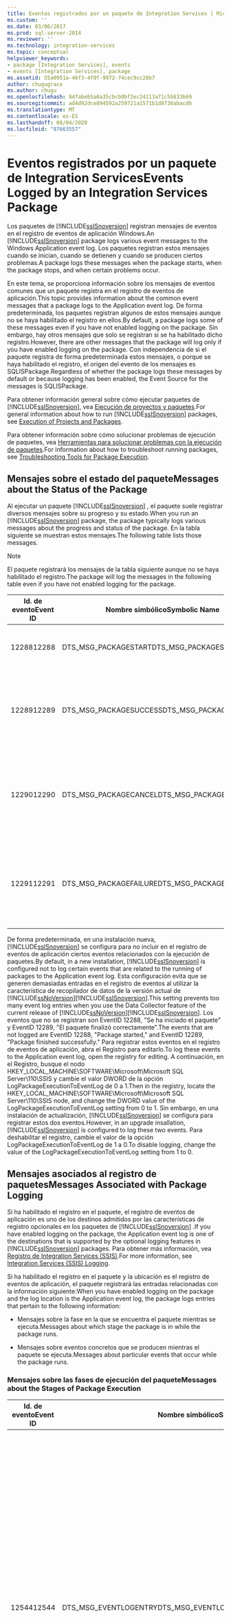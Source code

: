 ```yaml
---
title: Eventos registrados por un paquete de Integration Services | Microsoft Docs
ms.custom: ''
ms.date: 03/06/2017
ms.prod: sql-server-2014
ms.reviewer: ''
ms.technology: integration-services
ms.topic: conceptual
helpviewer_keywords:
- package [Integration Services], events
- events [Integration Services], package
ms.assetid: 55a0951a-46f3-4f0f-9972-74cec9cc26b7
author: chugugrace
ms.author: chugu
ms.openlocfilehash: 84fabeb5a0a35cbcb0bf2ec24113a71c5b833b69
ms.sourcegitcommit: ad4d92dce894592a259721a1571b1d8736abacdb
ms.translationtype: MT
ms.contentlocale: es-ES
ms.lasthandoff: 08/04/2020
ms.locfileid: "87663557"
---
```

# <a name="events-logged-by-an-integration-services-package"></a><span data-ttu-id="df856-102">Eventos registrados por un paquete de Integration Services</span><span class="sxs-lookup"><span data-stu-id="df856-102">Events Logged by an Integration Services Package</span></span>
  <span data-ttu-id="df856-103">Los paquetes de [!INCLUDE[ssISnoversion](../../includes/ssisnoversion-md.md)] registran mensajes de eventos en el registro de eventos de aplicación Windows.</span><span class="sxs-lookup"><span data-stu-id="df856-103">An [!INCLUDE[ssISnoversion](../../includes/ssisnoversion-md.md)] package logs various event messages to the Windows Application event log.</span></span> <span data-ttu-id="df856-104">Los paquetes registran estos mensajes cuando se inician, cuando se detienen y cuando se producen ciertos problemas.</span><span class="sxs-lookup"><span data-stu-id="df856-104">A package logs these messages when the package starts, when the package stops, and when certain problems occur.</span></span>  
  
 <span data-ttu-id="df856-105">En este tema, se proporciona información sobre los mensajes de eventos comunes que un paquete registra en el registro de eventos de aplicación.</span><span class="sxs-lookup"><span data-stu-id="df856-105">This topic provides information about the common event messages that a package logs to the Application event log.</span></span> <span data-ttu-id="df856-106">De forma predeterminada, los paquetes registran algunos de estos mensajes aunque no se haya habilitado el registro en ellos.</span><span class="sxs-lookup"><span data-stu-id="df856-106">By default, a package logs some of these messages even if you have not enabled logging on the package.</span></span> <span data-ttu-id="df856-107">Sin embargo, hay otros mensajes que solo se registran si se ha habilitado dicho registro.</span><span class="sxs-lookup"><span data-stu-id="df856-107">However, there are other messages that the package will log only if you have enabled logging on the package.</span></span> <span data-ttu-id="df856-108">Con independencia de si el paquete registra de forma predeterminada estos mensajes, o porque se haya habilitado el registro, el origen del evento de los mensajes es SQLISPackage.</span><span class="sxs-lookup"><span data-stu-id="df856-108">Regardless of whether the package logs these messages by default or because logging has been enabled, the Event Source for the messages is SQLISPackage.</span></span>  
  
 <span data-ttu-id="df856-109">Para obtener información general sobre cómo ejecutar paquetes de [!INCLUDE[ssISnoversion](../../includes/ssisnoversion-md.md)], vea [Ejecución de proyectos y paquetes](../packages/run-integration-services-ssis-packages.md).</span><span class="sxs-lookup"><span data-stu-id="df856-109">For general information about how to run [!INCLUDE[ssISnoversion](../../includes/ssisnoversion-md.md)] packages, see [Execution of Projects and Packages](../packages/run-integration-services-ssis-packages.md).</span></span>  
  
 <span data-ttu-id="df856-110">Para obtener información sobre cómo solucionar problemas de ejecución de paquetes, vea [Herramientas para solucionar problemas con la ejecución de paquetes](../troubleshooting/troubleshooting-tools-for-package-execution.md).</span><span class="sxs-lookup"><span data-stu-id="df856-110">For information about how to troubleshoot running packages, see [Troubleshooting Tools for Package Execution](../troubleshooting/troubleshooting-tools-for-package-execution.md).</span></span>  
  
## <a name="messages-about-the-status-of-the-package"></a><span data-ttu-id="df856-111">Mensajes sobre el estado del paquete</span><span class="sxs-lookup"><span data-stu-id="df856-111">Messages about the Status of the Package</span></span>  
 <span data-ttu-id="df856-112">Al ejecutar un paquete [!INCLUDE[ssISnoversion](../../includes/ssisnoversion-md.md)] , el paquete suele registrar diversos mensajes sobre su progreso y su estado.</span><span class="sxs-lookup"><span data-stu-id="df856-112">When you run an [!INCLUDE[ssISnoversion](../../includes/ssisnoversion-md.md)] package, the package typically logs various messages about the progress and status of the package.</span></span> <span data-ttu-id="df856-113">En la tabla siguiente se muestran estos mensajes.</span><span class="sxs-lookup"><span data-stu-id="df856-113">The following table lists those messages.</span></span>  
  
> [!NOTE]  
>  <span data-ttu-id="df856-114">El paquete registrará los mensajes de la tabla siguiente aunque no se haya habilitado el registro.</span><span class="sxs-lookup"><span data-stu-id="df856-114">The package will log the messages in the following table even if you have not enabled logging for the package.</span></span>  
  
|<span data-ttu-id="df856-115">Id. de evento</span><span class="sxs-lookup"><span data-stu-id="df856-115">Event ID</span></span>|<span data-ttu-id="df856-116">Nombre simbólico</span><span class="sxs-lookup"><span data-stu-id="df856-116">Symbolic Name</span></span>|<span data-ttu-id="df856-117">Texto</span><span class="sxs-lookup"><span data-stu-id="df856-117">Text</span></span>|<span data-ttu-id="df856-118">Notas</span><span class="sxs-lookup"><span data-stu-id="df856-118">Notes</span></span>|  
|--------------|-------------------|----------|-----------|  
|<span data-ttu-id="df856-119">12288</span><span class="sxs-lookup"><span data-stu-id="df856-119">12288</span></span>|<span data-ttu-id="df856-120">DTS_MSG_PACKAGESTART</span><span class="sxs-lookup"><span data-stu-id="df856-120">DTS_MSG_PACKAGESTART</span></span>|<span data-ttu-id="df856-121">Se ha iniciado el paquete "".</span><span class="sxs-lookup"><span data-stu-id="df856-121">Package "" started.</span></span>|<span data-ttu-id="df856-122">El paquete ha comenzado a ejecutarse.</span><span class="sxs-lookup"><span data-stu-id="df856-122">The package has started to run.</span></span>|  
|<span data-ttu-id="df856-123">12289</span><span class="sxs-lookup"><span data-stu-id="df856-123">12289</span></span>|<span data-ttu-id="df856-124">DTS_MSG_PACKAGESUCCESS</span><span class="sxs-lookup"><span data-stu-id="df856-124">DTS_MSG_PACKAGESUCCESS</span></span>|<span data-ttu-id="df856-125">El paquete "" finalizó correctamente.</span><span class="sxs-lookup"><span data-stu-id="df856-125">Package "" finished successfully.</span></span>|<span data-ttu-id="df856-126">El paquete se ha ejecutado correctamente y ya no está ejecutándose.</span><span class="sxs-lookup"><span data-stu-id="df856-126">The package successfully ran and is no longer running.</span></span>|  
|<span data-ttu-id="df856-127">12290</span><span class="sxs-lookup"><span data-stu-id="df856-127">12290</span></span>|<span data-ttu-id="df856-128">DTS_MSG_PACKAGECANCEL</span><span class="sxs-lookup"><span data-stu-id="df856-128">DTS_MSG_PACKAGECANCEL</span></span>|<span data-ttu-id="df856-129">El paquete "%1!s!"</span><span class="sxs-lookup"><span data-stu-id="df856-129">Package "%1!s!"</span></span> <span data-ttu-id="df856-130">se ha cancelado.</span><span class="sxs-lookup"><span data-stu-id="df856-130">has been cancelled.</span></span>|<span data-ttu-id="df856-131">El paquete ya no se está ejecutando porque se ha cancelado.</span><span class="sxs-lookup"><span data-stu-id="df856-131">The package is no longer running because the package was canceled.</span></span>|  
|<span data-ttu-id="df856-132">12291</span><span class="sxs-lookup"><span data-stu-id="df856-132">12291</span></span>|<span data-ttu-id="df856-133">DTS_MSG_PACKAGEFAILURE</span><span class="sxs-lookup"><span data-stu-id="df856-133">DTS_MSG_PACKAGEFAILURE</span></span>|<span data-ttu-id="df856-134">Error en el paquete "".</span><span class="sxs-lookup"><span data-stu-id="df856-134">Package "" failed.</span></span>|<span data-ttu-id="df856-135">El paquete no se ha podido ejecutar correctamente y ha dejado de ejecutarse.</span><span class="sxs-lookup"><span data-stu-id="df856-135">The package could not run successfully and stopped running.</span></span>|  
  
 <span data-ttu-id="df856-136">De forma predeterminada, en una instalación nueva, [!INCLUDE[ssISnoversion](../../includes/ssisnoversion-md.md)] se configura para no incluir en el registro de eventos de aplicación ciertos eventos relacionados con la ejecución de paquetes.</span><span class="sxs-lookup"><span data-stu-id="df856-136">By default, in a new installation, [!INCLUDE[ssISnoversion](../../includes/ssisnoversion-md.md)] is configured not to log certain events that are related to the running of packages to the Application event log.</span></span> <span data-ttu-id="df856-137">Esta configuración evita que se generen demasiadas entradas en el registro de eventos al utilizar la característica de recopilador de datos de la versión actual de [!INCLUDE[ssNoVersion](../../includes/ssnoversion-md.md)][!INCLUDE[ssISnoversion](../../includes/ssisnoversion-md.md)].</span><span class="sxs-lookup"><span data-stu-id="df856-137">This setting prevents too many event log entries when you use the Data Collector feature of the current release of [!INCLUDE[ssNoVersion](../../includes/ssnoversion-md.md)][!INCLUDE[ssISnoversion](../../includes/ssisnoversion-md.md)].</span></span> <span data-ttu-id="df856-138">Los eventos que no se registran son EventID 12288, "Se ha iniciado el paquete" y EventID 12289, "El paquete finalizó correctamente".</span><span class="sxs-lookup"><span data-stu-id="df856-138">The events that are not logged are EventID 12288, "Package started," and EventID 12289, "Package finished successfully."</span></span> <span data-ttu-id="df856-139">Para registrar estos eventos en el registro de eventos de aplicación, abra el Registro para editarlo.</span><span class="sxs-lookup"><span data-stu-id="df856-139">To log these events to the Application event log, open the registry for editing.</span></span> <span data-ttu-id="df856-140">A continuación, en el Registro, busque el nodo HKEY_LOCAL_MACHINE\SOFTWARE\Microsoft\Microsoft SQL Server\110\SSIS y cambie el valor DWORD de la opción LogPackageExecutionToEventLog de 0 a 1.</span><span class="sxs-lookup"><span data-stu-id="df856-140">Then in the registry, locate the HKEY_LOCAL_MACHINE\SOFTWARE\Microsoft\Microsoft SQL Server\110\SSIS node, and change the DWORD value of the LogPackageExecutionToEventLog setting from 0 to 1.</span></span> <span data-ttu-id="df856-141">Sin embargo, en una instalación de actualización, [!INCLUDE[ssISnoversion](../../includes/ssisnoversion-md.md)] se configura para registrar estos dos eventos.</span><span class="sxs-lookup"><span data-stu-id="df856-141">However, in an upgrade insallation, [!INCLUDE[ssISnoversion](../../includes/ssisnoversion-md.md)] is configured to log these two events.</span></span> <span data-ttu-id="df856-142">Para deshabilitar el registro, cambie el valor de la opción LogPackageExecutionToEventLog de 1 a 0.</span><span class="sxs-lookup"><span data-stu-id="df856-142">To disable logging, change the value of the LogPackageExecutionToEventLog setting from 1 to 0.</span></span>  
  
## <a name="messages-associated-with-package-logging"></a><span data-ttu-id="df856-143">Mensajes asociados al registro de paquetes</span><span class="sxs-lookup"><span data-stu-id="df856-143">Messages Associated with Package Logging</span></span>  
 <span data-ttu-id="df856-144">Si ha habilitado el registro en el paquete, el registro de eventos de aplicación es uno de los destinos admitidos por las características de registro opcionales en los paquetes de [!INCLUDE[ssISnoversion](../../includes/ssisnoversion-md.md)] .</span><span class="sxs-lookup"><span data-stu-id="df856-144">If you have enabled logging on the package, the Application event log is one of the destinations that is supported by the optional logging features in [!INCLUDE[ssISnoversion](../../includes/ssisnoversion-md.md)] packages.</span></span> <span data-ttu-id="df856-145">Para obtener más información, vea [Registro de Integration Services &#40;SSIS&#41;](integration-services-ssis-logging.md).</span><span class="sxs-lookup"><span data-stu-id="df856-145">For more information, see [Integration Services &#40;SSIS&#41; Logging](integration-services-ssis-logging.md).</span></span>  
  
 <span data-ttu-id="df856-146">Si ha habilitado el registro en el paquete y la ubicación es el registro de eventos de aplicación, el paquete registrará las entradas relacionadas con la información siguiente:</span><span class="sxs-lookup"><span data-stu-id="df856-146">When you have enabled logging on the package and the log location is the Application event log, the package logs entries that pertain to the following information:</span></span>  
  
-   <span data-ttu-id="df856-147">Mensajes sobre la fase en la que se encuentra el paquete mientras se ejecuta.</span><span class="sxs-lookup"><span data-stu-id="df856-147">Messages about which stage the package is in while the package runs.</span></span>  
  
-   <span data-ttu-id="df856-148">Mensajes sobre eventos concretos que se producen mientras el paquete se ejecuta.</span><span class="sxs-lookup"><span data-stu-id="df856-148">Messages about particular events that occur while the package runs.</span></span>  
  
### <a name="messages-about-the-stages-of-package-execution"></a><span data-ttu-id="df856-149">Mensajes sobre las fases de ejecución del paquete</span><span class="sxs-lookup"><span data-stu-id="df856-149">Messages about the Stages of Package Execution</span></span>  
  
|<span data-ttu-id="df856-150">Id. de evento</span><span class="sxs-lookup"><span data-stu-id="df856-150">Event ID</span></span>|<span data-ttu-id="df856-151">Nombre simbólico</span><span class="sxs-lookup"><span data-stu-id="df856-151">Symbolic Name</span></span>|<span data-ttu-id="df856-152">Texto</span><span class="sxs-lookup"><span data-stu-id="df856-152">Text</span></span>|<span data-ttu-id="df856-153">Notas</span><span class="sxs-lookup"><span data-stu-id="df856-153">Notes</span></span>|  
|--------------|-------------------|----------|-----------|  
|<span data-ttu-id="df856-154">12544</span><span class="sxs-lookup"><span data-stu-id="df856-154">12544</span></span>|<span data-ttu-id="df856-155">DTS_MSG_EVENTLOGENTRY</span><span class="sxs-lookup"><span data-stu-id="df856-155">DTS_MSG_EVENTLOGENTRY</span></span>|<span data-ttu-id="df856-156">Nombre de evento: %1%r Mensaje: %9%r Operador: %2%r Nombre de origen: %3%r Id. de origen: %4%r Id. de ejecución: %5%r Hora de inicio: %6%r Hora de finalización: %7%r Código de datos: %8</span><span class="sxs-lookup"><span data-stu-id="df856-156">Event Name: %1%r Message: %9%r Operator: %2%r Source Name: %3%r Source ID: %4%r Execution ID: %5%r Start Time: %6%r End Time: %7%r Data Code: %8</span></span>|<span data-ttu-id="df856-157">Cuando se configura el registro de paquetes en el registro de eventos de aplicación, varios mensajes usan este formato genérico.</span><span class="sxs-lookup"><span data-stu-id="df856-157">When you configure package logging to the Application event log, various messages use this generic format.</span></span>|  
|<span data-ttu-id="df856-158">12556</span><span class="sxs-lookup"><span data-stu-id="df856-158">12556</span></span>|<span data-ttu-id="df856-159">DTS_MSG_EVENTLOGENTRY_PACKAGESTART</span><span class="sxs-lookup"><span data-stu-id="df856-159">DTS_MSG_EVENTLOGENTRY_PACKAGESTART</span></span>|<span data-ttu-id="df856-160">Nombre de evento: %1%r Mensaje: %9%r Operador: %2%r Nombre de origen: %3%r Id. de origen: %4%r Id. de ejecución: %5%r Hora de inicio: %6%r Hora de finalización: %7%r Código de datos: %8</span><span class="sxs-lookup"><span data-stu-id="df856-160">Event Name: %1%r Message: %9%r Operator: %2%r Source Name: %3%r Source ID: %4%r Execution ID: %5%r Start Time: %6%r End Time: %7%r Data Code: %8</span></span>|<span data-ttu-id="df856-161">El paquete se ha iniciado.</span><span class="sxs-lookup"><span data-stu-id="df856-161">The package started.</span></span>|  
|<span data-ttu-id="df856-162">12547</span><span class="sxs-lookup"><span data-stu-id="df856-162">12547</span></span>|<span data-ttu-id="df856-163">DTS_MSG_EVENTLOGENTRY_PREVALIDATE</span><span class="sxs-lookup"><span data-stu-id="df856-163">DTS_MSG_EVENTLOGENTRY_PREVALIDATE</span></span>|<span data-ttu-id="df856-164">Nombre de evento: %1%r Mensaje: %9%r Operador: %2%r Nombre de origen: %3%r Id. de origen: %4%r Id. de ejecución: %5%r Hora de inicio: %6%r Hora de finalización: %7%r Código de datos: %8</span><span class="sxs-lookup"><span data-stu-id="df856-164">Event Name: %1%r Message: %9%r Operator: %2%r Source Name: %3%r Source ID: %4%r Execution ID: %5%r Start Time: %6%r End Time: %7%r Data Code: %8</span></span>|<span data-ttu-id="df856-165">La validación del objeto está a punto de comenzar.</span><span class="sxs-lookup"><span data-stu-id="df856-165">Validation of the object is about to begin.</span></span>|  
|<span data-ttu-id="df856-166">12548</span><span class="sxs-lookup"><span data-stu-id="df856-166">12548</span></span>|<span data-ttu-id="df856-167">DTS_MSG_EVENTLOGENTRY_POSTVALIDATE</span><span class="sxs-lookup"><span data-stu-id="df856-167">DTS_MSG_EVENTLOGENTRY_POSTVALIDATE</span></span>|<span data-ttu-id="df856-168">Nombre de evento: %1%r Mensaje: %9%r Operador: %2%r Nombre de origen: %3%r Id. de origen: %4%r Id. de ejecución: %5%r Hora de inicio: %6%r Hora de finalización: %7%r Código de datos: %8</span><span class="sxs-lookup"><span data-stu-id="df856-168">Event Name: %1%r Message: %9%r Operator: %2%r Source Name: %3%r Source ID: %4%r Execution ID: %5%r Start Time: %6%r End Time: %7%r Data Code: %8</span></span>|<span data-ttu-id="df856-169">La validación del objeto ha finalizado.</span><span class="sxs-lookup"><span data-stu-id="df856-169">Validation of the object has finished.</span></span>|  
|<span data-ttu-id="df856-170">12552</span><span class="sxs-lookup"><span data-stu-id="df856-170">12552</span></span>|<span data-ttu-id="df856-171">DTS_MSG_EVENTLOGENTRY_PROGRESS</span><span class="sxs-lookup"><span data-stu-id="df856-171">DTS_MSG_EVENTLOGENTRY_PROGRESS</span></span>|<span data-ttu-id="df856-172">Nombre de evento: %1%r Mensaje: %9%r Operador: %2%r Nombre de origen: %3%r Id. de origen: %4%r Id. de ejecución: %5%r Hora de inicio: %6%r Hora de finalización: %7%r Código de datos: %8</span><span class="sxs-lookup"><span data-stu-id="df856-172">Event Name: %1%r Message: %9%r Operator: %2%r Source Name: %3%r Source ID: %4%r Execution ID: %5%r Start Time: %6%r End Time: %7%r Data Code: %8</span></span>|<span data-ttu-id="df856-173">Este mensaje genérico informa acerca del progreso del paquete.</span><span class="sxs-lookup"><span data-stu-id="df856-173">This generic message reports package progress.</span></span>|  
|<span data-ttu-id="df856-174">12546</span><span class="sxs-lookup"><span data-stu-id="df856-174">12546</span></span>|<span data-ttu-id="df856-175">DTS_MSG_EVENTLOGENTRY_POSTEXECUTE</span><span class="sxs-lookup"><span data-stu-id="df856-175">DTS_MSG_EVENTLOGENTRY_POSTEXECUTE</span></span>|<span data-ttu-id="df856-176">Nombre de evento: %1%r Mensaje: %9%r Operador: %2%r Nombre de origen: %3%r Id. de origen: %4%r Id. de ejecución: %5%r Hora de inicio: %6%r Hora de finalización: %7%r Código de datos: %8</span><span class="sxs-lookup"><span data-stu-id="df856-176">Event Name: %1%r Message: %9%r Operator: %2%r Source Name: %3%r Source ID: %4%r Execution ID: %5%r Start Time: %6%r End Time: %7%r Data Code: %8</span></span>|<span data-ttu-id="df856-177">El objeto ha finalizado su trabajo.</span><span class="sxs-lookup"><span data-stu-id="df856-177">The object has finished its work.</span></span>|  
|<span data-ttu-id="df856-178">12557</span><span class="sxs-lookup"><span data-stu-id="df856-178">12557</span></span>|<span data-ttu-id="df856-179">DTS_MSG_EVENTLOGENTRY_PACKAGEEND</span><span class="sxs-lookup"><span data-stu-id="df856-179">DTS_MSG_EVENTLOGENTRY_PACKAGEEND</span></span>|<span data-ttu-id="df856-180">Nombre de evento: %1%r Mensaje: %9%r Operador: %2%r Nombre de origen: %3%r Id. de origen: %4%r Id. de ejecución: %5%r Hora de inicio: %6%r Hora de finalización: %7%r Código de datos: %8</span><span class="sxs-lookup"><span data-stu-id="df856-180">Event Name: %1%r Message: %9%r Operator: %2%r Source Name: %3%r Source ID: %4%r Execution ID: %5%r Start Time: %6%r End Time: %7%r Data Code: %8</span></span>|<span data-ttu-id="df856-181">El paquete ha terminado de ejecutarse.</span><span class="sxs-lookup"><span data-stu-id="df856-181">The package has finished running.</span></span>|  
  
### <a name="messages-about-events-that-occur"></a><span data-ttu-id="df856-182">Mensajes sobre los eventos que se producen</span><span class="sxs-lookup"><span data-stu-id="df856-182">Messages about Events that Occur</span></span>  
 <span data-ttu-id="df856-183">En la tabla siguiente, se muestran solo algunos de los mensajes generados por eventos.</span><span class="sxs-lookup"><span data-stu-id="df856-183">The following table lists only some of the messages that are the result of events.</span></span> <span data-ttu-id="df856-184">Para consultar una lista más completa de los mensajes de error, advertencia e información que usa [!INCLUDE[ssISnoversion](../../includes/ssisnoversion-md.md)] , vea [Referencia de errores y mensajes de Integration Services](../integration-services-error-and-message-reference.md).</span><span class="sxs-lookup"><span data-stu-id="df856-184">For a more comprehensive list of error, warning, and informational messages that [!INCLUDE[ssISnoversion](../../includes/ssisnoversion-md.md)] uses, see [Integration Services Error and Message Reference](../integration-services-error-and-message-reference.md).</span></span>  
  
|<span data-ttu-id="df856-185">Id. de evento</span><span class="sxs-lookup"><span data-stu-id="df856-185">Event ID</span></span>|<span data-ttu-id="df856-186">Nombre simbólico</span><span class="sxs-lookup"><span data-stu-id="df856-186">Symbolic Name</span></span>|<span data-ttu-id="df856-187">Texto</span><span class="sxs-lookup"><span data-stu-id="df856-187">Text</span></span>|<span data-ttu-id="df856-188">Notas</span><span class="sxs-lookup"><span data-stu-id="df856-188">Notes</span></span>|  
|--------------|-------------------|----------|-----------|  
|<span data-ttu-id="df856-189">12251</span><span class="sxs-lookup"><span data-stu-id="df856-189">12251</span></span>|<span data-ttu-id="df856-190">DTS_MSG_EVENTLOGENTRY_TASKFAILED</span><span class="sxs-lookup"><span data-stu-id="df856-190">DTS_MSG_EVENTLOGENTRY_TASKFAILED</span></span>|<span data-ttu-id="df856-191">Nombre de evento: %1%r Mensaje: %9%r Operador: %2%r Nombre de origen: %3%r Id. de origen: %4%r Id. de ejecución: %5%r Hora de inicio: %6%r Hora de finalización: %7%r Código de datos: %8</span><span class="sxs-lookup"><span data-stu-id="df856-191">Event Name: %1%r Message: %9%r Operator: %2%r Source Name: %3%r Source ID: %4%r Execution ID: %5%r Start Time: %6%r End Time: %7%r Data Code: %8</span></span>|<span data-ttu-id="df856-192">Error en la tarea.</span><span class="sxs-lookup"><span data-stu-id="df856-192">The task failed.</span></span>|  
|<span data-ttu-id="df856-193">12250</span><span class="sxs-lookup"><span data-stu-id="df856-193">12250</span></span>|<span data-ttu-id="df856-194">DTS_MSG_EVENTLOGENTRY_ERROR</span><span class="sxs-lookup"><span data-stu-id="df856-194">DTS_MSG_EVENTLOGENTRY_ERROR</span></span>|<span data-ttu-id="df856-195">Nombre de evento: %1%r Mensaje: %9%r Operador: %2%r Nombre de origen: %3%r Id. de origen: %4%r Id. de ejecución: %5%r Hora de inicio: %6%r Hora de finalización: %7%r Código de datos: %8</span><span class="sxs-lookup"><span data-stu-id="df856-195">Event Name: %1%r Message: %9%r Operator: %2%r Source Name: %3%r Source ID: %4%r Execution ID: %5%r Start Time: %6%r End Time: %7%r Data Code: %8</span></span>|<span data-ttu-id="df856-196">Este mensaje informa de que se ha producido un error.</span><span class="sxs-lookup"><span data-stu-id="df856-196">This message reports an error that has occurred.</span></span>|  
|<span data-ttu-id="df856-197">12249</span><span class="sxs-lookup"><span data-stu-id="df856-197">12249</span></span>|<span data-ttu-id="df856-198">DTS_MSG_EVENTLOGENTRY_WARNING</span><span class="sxs-lookup"><span data-stu-id="df856-198">DTS_MSG_EVENTLOGENTRY_WARNING</span></span>|<span data-ttu-id="df856-199">Nombre de evento: %1%r Mensaje: %9%r Operador: %2%r Nombre de origen: %3%r Id. de origen: %4%r Id. de ejecución: %5%r Hora de inicio: %6%r Hora de finalización: %7%r Código de datos: %8</span><span class="sxs-lookup"><span data-stu-id="df856-199">Event Name: %1%r Message: %9%r Operator: %2%r Source Name: %3%r Source ID: %4%r Execution ID: %5%r Start Time: %6%r End Time: %7%r Data Code: %8</span></span>|<span data-ttu-id="df856-200">Este mensaje informa de que se ha producido una advertencia.</span><span class="sxs-lookup"><span data-stu-id="df856-200">This message reports a warning that has occurred.</span></span>|  
|<span data-ttu-id="df856-201">12258</span><span class="sxs-lookup"><span data-stu-id="df856-201">12258</span></span>|<span data-ttu-id="df856-202">DTS_MSG_EVENTLOGENTRY_INFORMATION</span><span class="sxs-lookup"><span data-stu-id="df856-202">DTS_MSG_EVENTLOGENTRY_INFORMATION</span></span>|<span data-ttu-id="df856-203">Nombre de evento: %1%r Mensaje: %9%r Operador: %2%r Nombre de origen: %3%r Id. de origen: %4%r Id. de ejecución: %5%r Hora de inicio: %6%r Hora de finalización: %7%r Código de datos: %8</span><span class="sxs-lookup"><span data-stu-id="df856-203">Event Name: %1%r Message: %9%r Operator: %2%r Source Name: %3%r Source ID: %4%r Execution ID: %5%r Start Time: %6%r End Time: %7%r Data Code: %8</span></span>|<span data-ttu-id="df856-204">La información de este mensaje no está asociada a ningún error ni a ninguna advertencia.</span><span class="sxs-lookup"><span data-stu-id="df856-204">This message reports informational that is not associated with an error or a warning.</span></span>|  
  
## <a name="related-tasks"></a><span data-ttu-id="df856-205">Related Tasks</span><span class="sxs-lookup"><span data-stu-id="df856-205">Related Tasks</span></span>  
 <span data-ttu-id="df856-206">Para obtener información sobre cómo ver las entradas de registro en tiempo real, vea [Ver entradas del registro en la ventana Registrar eventos](../view-log-entries-in-the-log-events-window.md).</span><span class="sxs-lookup"><span data-stu-id="df856-206">For information about how to view log entries in real time, see [View Log Entries in the Log Events Window](../view-log-entries-in-the-log-events-window.md).</span></span>  
  
## <a name="see-also"></a><span data-ttu-id="df856-207">Consulte también</span><span class="sxs-lookup"><span data-stu-id="df856-207">See Also</span></span>  
 [<span data-ttu-id="df856-208">Eventos registrados por el servicio Integration Services</span><span class="sxs-lookup"><span data-stu-id="df856-208">Events Logged by the Integration Services Service</span></span>](../service/events-logged-by-the-integration-services-service.md)  
  
  
